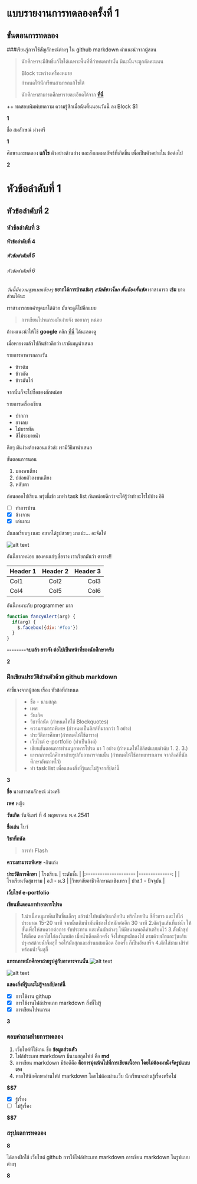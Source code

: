 # แบบรายงานการทดลองครั้งที่ 1

## ขั้นตอนการทดลอง

###เรียนรู้การใช้สัญลักษณ์ต่างๆ ใน github markdown
คำแนะนำจากผู้สอน
> นักศึกษาจะมีสิทธิ์แก้ไขได้เฉพาะพื้นที่ที่กำหนดเท่านั้น มิฉะนั้นจะถูกตัดคะแนน
> 
> Block ระหว่างเครื่องหมาย $$$$ กำหนดให้นักเรียนสามารถแก้ไขได้
> 
> นักศึกษาสามารถศึกษารายละเอียดได้จาก **[ที่นี่](https://ankworld.github.io/2017-10-3-How_to_Write_Github_Markdown.html)**

++ ทดสอบพิมพ์บทความ ความรู้สึกเมื่อฉันตื่นนอนวันนี้ ลง Block $1

**$$$$1**

ชื่อ สมลักษณ์ ม่วงศรี

**$$$$1**

ศึกษาและทดลอง **แก้ไข** ตัวอย่างด้านล่าง และสังเกตผลลัพธ์ที่เกิดขึ้น เพื่อเป็นตัวอย่างใน ข้อต่อไป

**$$$$2**

# หัวข้อลำดับที่ 1
## หัวข้อลำดับที่ 2
### หัวข้อลำดับที่ 3
#### หัวข้อลำดับที่ 4
##### หัวข้อลำดับที่ 5
###### หัวข้อลำดับที่ 6

_วันนี้มีความสุขแบบเอียงๆ_
**อยากได้การบ้านเข้มๆ**
**_สวัสดีชาวโลก ทั้งเอียงทั้งเข้ม_**
เราสามารถ **เข้ม** บางส่วนได้นะ

เราสามารถยกคำพูดมาได้ด้วย มันจะดูดีไปอีกแบบ
> การเขียนโปรแกรมมันง่ายจัง ขอยากๆ หน่อย

ถ้างงแนะนำให้ใช้ **google** คลิก [ที่นี่](https://www.google.co.th) ได้นะลองดู

เมื่อหายงงแล้วไปกินข้าวดีกว่า เรามีเมนูนำเสนอ

รายการอาหารกลางวัน
- ข้าวต้ม
- ข้าวผัด
- ข้าวมันไก่

จากนั้นก็จะไปซื้อของสักหน่อย

รายการเครื่องเขียน
* ปากกา
* ยางลบ
* ไม้บรรทัด
* สีไม้ระบายน้ำ

ดึกๆ มันง่วงต้องตอนแล้วล่ะ เรามีวิธีมานำเสนอ

ขั้นตอนการนอน
1. มองหาเตียง
2. ปล่อยตัวลงบนเตียง
3. หลับตา

ก่อนออกไปเรียน พรุ่งนี้เช้า มาทำ task list กันหน่อยดีกว่าจะได้รู้ว่าทำอะไรไปบ้าง อิอิ

- [ ] ทำการบ้าน
- [x] ล้างจาน
- [x] เล่นเกม

มันแลเรียบๆ เนอะ อยากได้รูปสวยๆ มาแปะ... อะจัดให้

![alt text](https://scontent.fbkk5-6.fna.fbcdn.net/v/t1.0-9/20155972_1222776067867584_8222141954943801824_n.jpg?oh=4ecb5096824d2af420a7d68bd1d16323&oe=5A7D4107)

อันนี้ยากหน่อย ของคนแก่ๆ ชื่อราง เราเรียกมันว่า ตาราง!!

| Header 1 | Header 2 | Header 3 |
|----------|:--------:|---------:|
|Col1      |   Col2   |   Col3   |
|Col4      |   Col5   |   Col6   |

อันนี้เหมาะกับ programmer มาก

```javascript
function fancyAlert(arg) {
  if(arg) {
    $.facebox({div:'#foo'})
  }
}
```

**--------จบแล้ว ยาวจัง ต่อไปเป็นหน้าที่ของนักศึกษาครับ**

**$$$$2**


### ฝึกเขียนประวัติส่วนตัวด้วย github markdown
คำชี้แจงจากผู้สอน เรื่อง หัวข้อที่กำหนด

> - ชื่อ - นามสกุล 
> - เพศ 
> - วันเกิด
> - วิชาที่ถนัด (กำหนดให้ใช้ Blockquotes)
> - ความสามารถพิเศษ (กำหนดเป็นลิสต์ที่มากกว่า 1 อย่าง)
> - ประวัติการศึกษา(กำหนดให้ใช้ตาราง)
> - เว็บไซต์ e-portfolio (ทำเป็นลิงค์)
> - เขียนขั้นตอนการทำเมนูอาหารโปรด มา 1 อย่าง (กำหนดให้ใช้ลิสต์แบบลำดับ 1. 2. 3.)
> - แทรกภาพนักศึกษาถ่ายรูปกับอาหารจานนั้น (กำหนดให้ใช้ภาพแทรกภาพ จากลิงค์ที่นักศึกษาอัพภาพไว้)
> - ทำ task list เพื่อแสดงสิ่งที่รู้และไม่รู้จากสัปดา์นี้

**$$$$3**

**ชื่อ** นางสาวสมลักษณ์  ม่วงศรี

**เพศ** หญิง

**วันเกิด** วันจันทร์ ที่ 4 พฤษภาคม พ.ศ.2541

**ชื่อเล่น** โบว์

**วิชาที่ถนัด**  
>การทำ Flash 

**ความสามารถพิเศษ**
-กินเก่ง

**ประวัติการศึกษา** 
  |      โรงเรียน            |    ระดับชั้น       |
  |:---------------------  |--------------:  |
  |โรงเรียนวัดสุขาราม          |  อ.1 - ม.3      | 
  |วิทยาลัยอาชีวศึกษาฉะเชิงเทรา |  ปวช.1 - ปัจจุบัน  |

**เว็บไซต์ e-portfolio** 

**เขียนขั้นตอนกาทำอาหารโปรด** 
>1.นำเนื้อหมูมาหั่นเป็นชิ้นเล็กๆ แล้วนำไปหมักกับเกลือป่น พริกไทยป่น ซีอิ๋วขาว และไข่ไก่ประมาณ 15-20 นาที จากนั้นเติมน้ำมันพืชลงไปหมักต่ออีก 30 นาที
>2.ตัดวุ้นเส้นที่แช่น้ำ ให้สั่นเพื่อให้สพดวกต่อการ รับประทาน และหั่นผักต่างๆ ให้มีขนาดพอดีคำเตรียมไว้
>3.ตั้งน้ำซุปให้เดือด ตอกไข่ไก่ลงในหม้อ เมื่อน้ำเดือดอีกครั้ง จึงใส่หมูหมักลงไป ตามด้วยผักและวุ้นเส้น ปรุงรสด้วยน้ำจิ้มสุกี้ รอให้ผักสุกและส่วนผสมเดือด อีกครั้ง ก็เป็นอันเสร็จ
>4.ตักใส่ชาม เสิร์ฟพร้อมน้ำจิ้มสุกี้

**แทรกภาพนักศึกษาถ่ายรูปคู่กับอาหารจานนั้น** 
![alt text](https://img.kapook.com/u/2016/surauch/Health/suki2.jpg)

![alt text](https://scontent.fbkk10-1.fna.fbcdn.net/v/t1.0-9/21371216_1947454652208826_1929682061754009953_n.jpg?oh=a8d3548cdb64a0066054ff5f781e9762&oe=5B11A870)

**แสดงสิ่งที่รู้และไม่รู้จากสัปดาห์นี้** 
- [x] การใช้งาน githup
- [x] การใช้งานไฟล์ปรพเภท markdown
สิ่งที่ไม่รู้
- [x] การเขียนโปรแกรม

**$$$$3**

### ตอบคำถามท้ายการทดลอง

1. เว็บไซต์ที่ใช้งาน ชื่อ **ข้อมูลส่วนตัว**
2. ไฟล์ประเภท markdown มีนามสกุลไฟล์ คือ **md**
3. การเขียน markdown มีข้อดีคือ **คือการมุ่งเน้นไปที่การเขียนเนื้อหา โดยไม่ต้องมานั่งจัดรูปแบบเอง** 
4. หากให้นักศึกษาอ่านไฟล์ markdown โดยไม่ต้องผ่านเว็บ นักเรียนจะอ่านรู้เรื่องหรือไม่ 

**$$7** 

- [x] รู้เรื่อง  
- [ ] ไม่รู้เรื่อง

**$$7** 

### สรุปผลการทดลอง

**$$$$8**

ได้ลองฝึกใช้ เว็บไซต์ github การใช้ไฟล์ประเภท markdown การเขียน markdown ในรูปแบบต่างๆ

**$$$$8**
